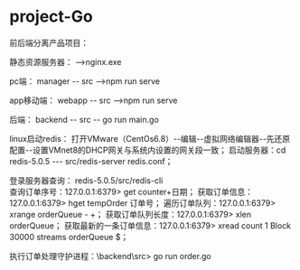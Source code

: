 # project-Go
前后端分离产品项目：

静态资源服务器：
-->nginx.exe

pc端：
manager -- src  -->npm run serve

app移动端：
webapp -- src  -->npm run serve

后端：
backend -- src -- go run main.go

linux启动redis：
打开VMware（CentOs6.8）--编辑--虚拟网络编辑器--先还原配置--设置VMnet8的DHCP网关与系统内设置的网关段一致；
启动服务器：cd redis-5.0.5 --- src/redis-server redis.conf；

登录服务器查询： redis-5.0.5/src/redis-cli  
	查询订单序号：127.0.0.1:6379> get counter+日期；
	获取订单信息：127.0.0.1:6379> hget tempOrder 订单号；
	遍历订单队列：127.0.0.1:6379> xrange orderQueue - +；
	获取订单队列长度：127.0.0.1:6379> xlen orderQueue；
	获取最新的一条订单信息：127.0.0.1:6379> xread count 1 Block 30000 streams orderQueue $；
	
执行订单处理守护进程：\backend\src> go run order.go
